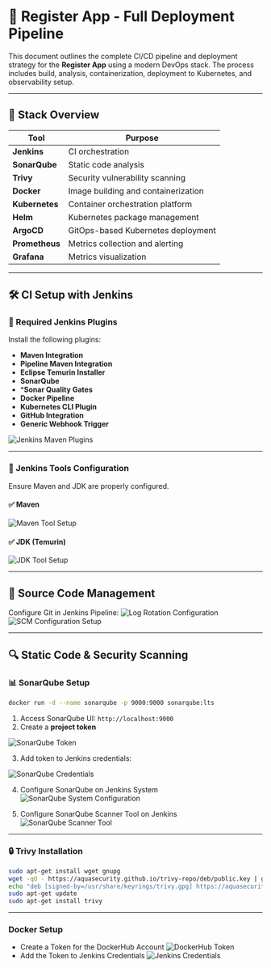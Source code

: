 # 🚀 Register App - Full Deployment Pipeline

This document outlines the complete CI/CD pipeline and deployment strategy for the **Register App** using a modern DevOps stack. The process includes build, analysis, containerization, deployment to Kubernetes, and observability setup.

---

## 📌 Stack Overview

| Tool           | Purpose                             |
| -------------- | ----------------------------------- |
| **Jenkins**    | CI orchestration                    |
| **SonarQube**  | Static code analysis                |
| **Trivy**      | Security vulnerability scanning     |
| **Docker**     | Image building and containerization |
| **Kubernetes** | Container orchestration platform    |
| **Helm**       | Kubernetes package management       |
| **ArgoCD**     | GitOps-based Kubernetes deployment  |
| **Prometheus** | Metrics collection and alerting     |
| **Grafana**    | Metrics visualization               |

---

## 🛠️ CI Setup with Jenkins

### 🔌 Required Jenkins Plugins

Install the following plugins:

* **Maven Integration**
* **Pipeline Maven Integration**
* **Eclipse Temurin Installer**
* **SonarQube**
* ***Sonar Quality Gates**
* **Docker Pipeline**
* **Kubernetes CLI Plugin**
* **GitHub Integration**
* **Generic Webhook Trigger**

![Jenkins Maven Plugins](./imgs/jenkins-maven-plugins.png)

---

### 🧰 Jenkins Tools Configuration

Ensure Maven and JDK are properly configured.

#### ✅ Maven

![Maven Tool Setup](./imgs/setup-maven-tool.png)

#### ✅ JDK (Temurin)

![JDK Tool Setup](./imgs/setup-jdk-tool.png)

---

## 📂 Source Code Management

Configure Git in Jenkins Pipeline:
![Log Rotation Configuration](./imgs/jenkins-build-rotation.png)
![SCM Configuration Setup](./imgs/jenkins-scm-configuration.png)

---

## 🔍 Static Code & Security Scanning

### 📊 SonarQube Setup

```bash
docker run -d --name sonarqube -p 9000:9000 sonarqube:lts
```

1. Access SonarQube UI: `http://localhost:9000`
2. Create a **project token**

![SonarQube Token](./imgs/sonarqube-token.png)

3. Add token to Jenkins credentials:

![SonarQube Credentials](./imgs/sonarqube-credentials.png)

4. Configure SonarQube on Jenkins System
![SonarQube System Configuration](./imgs/jenkins-sonarqube-system.png)

5. Configure SonarQube Scanner Tool on Jenkins
![SonarQube Scanner Tool](./imgs/sonarqube-scanner-tool.png)

---

### 🔒 Trivy Installation

```bash
sudo apt-get install wget gnupg
wget -qO - https://aquasecurity.github.io/trivy-repo/deb/public.key | gpg --dearmor | sudo tee /usr/share/keyrings/trivy.gpg > /dev/null
echo "deb [signed-by=/usr/share/keyrings/trivy.gpg] https://aquasecurity.github.io/trivy-repo/deb generic main" | sudo tee -a /etc/apt/sources.list.d/trivy.list
sudo apt-get update
sudo apt-get install trivy
```

---

### Docker Setup
- Create a Token for the DockerHub Account
![DockerHub Token](./imgs/dockerhub-token.png)
- Add the Token to Jenkins Credentials
![Jenkins Credentials](./imgs/jenkins-credentials.png)


